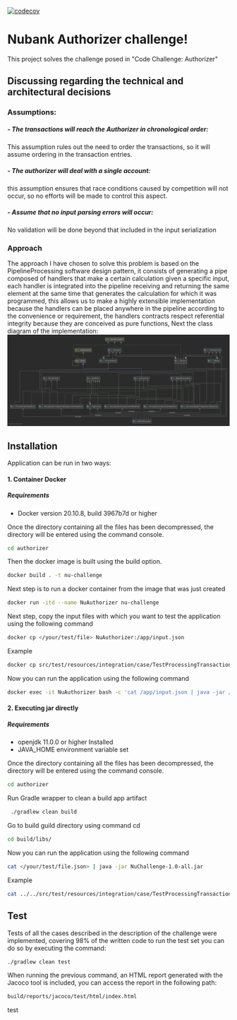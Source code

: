 [![codecov](https://codecov.io/gh/jmanzanog/NuChallenge/branch/master/graph/badge.svg?token=DWKEK830S0)](https://codecov.io/gh/jmanzanog/NuChallenge)
# Nubank Authorizer challenge!
This project solves the challenge posed in "Code Challenge: Authorizer"
## Discussing regarding the technical and architectural decisions

### Assumptions:
##### - The transactions will reach the Authorizer in chronological order:
This assumption rules out the need to order the transactions, so it will assume ordering in the transaction entries.
##### - The authorizer will deal with a single account:
this assumption ensures that race conditions caused by competition will not occur, so no efforts will be made to control this aspect.
##### - Assume that no input parsing errors will occur:
No validation will be done beyond that included in the input serialization
### Approach
The approach I have chosen to solve this problem is based on the PipelineProcessing software design pattern, it consists of generating a pipe composed of handlers that make a certain calculation given a specific input, each handler is integrated into the pipeline receiving and returning the same element at the same time that generates the calculation for which it was programmed, this allows us to make a highly extensible implementation because the handlers can be placed anywhere in the pipeline according to the convenience or requirement, the handlers contracts respect referential integrity because they are conceived as pure functions, Next the class diagram of the implementation:
![image info](./asset/class.png)
## Installation

Application can be run in two ways:
#### 1. Container Docker
##### Requirements
- Docker version 20.10.8, build 3967b7d or higher

Once the directory containing all the files has been decompressed, the directory will be entered using the command console.
```sh
cd authorizer
```

Then the docker image is built using the build option.
```sh
docker build . -t nu-challenge
```

Next step is to run a docker container from the image that was just created
```sh
docker run -itd --name NuAuthorizer nu-challenge
```

Next step, copy the input files with which you want to test the application using the following command

```sh
docker cp </your/test/file> NuAuthorizer:/app/input.json
```
Example
```sh
docker cp src/test/resources/integration/case/TestProcessingTransactionsThatViolateMultipleLogics/input.json NuAuthorizer:/app/input.json
```
Now you can run the application using the following command
```sh
docker exec -it NuAuthorizer bash -c 'cat /app/input.json | java -jar /app/NuChallenge-1.0-all.jar'
```
#### 2. Executing jar directly
##### Requirements
- openjdk 11.0.0 or higher Installed
- JAVA_HOME environment variable set

Once the directory containing all the files has been decompressed, the directory will be entered using the command console.
```sh
cd authorizer
```
Run Gradle wrapper to clean a build app artifact
```sh
 ./gradlew clean build
```

Go to build guild directory using command cd
```sh
cd build/libs/
```

Now you can run the application using the following command
```sh
cat </your/test/file.json> | java -jar NuChallenge-1.0-all.jar
```
Example 
```sh
cat ../../src/test/resources/integration/case/TestProcessingTransactionsThatViolateMultipleLogics/input.json  | java -jar NuChallenge-1.0-all.jar
```

## Test
Tests of all the cases described in the description of the challenge were implemented, covering 98% of the written code
to run the test set you can do so by executing the command:

```sh
./gradlew clean test
```

When running the previous command, an HTML report generated with the Jacoco tool is included, you can access the report in the following path:

```sh
build/reports/jacoco/test/html/index.html
```

test